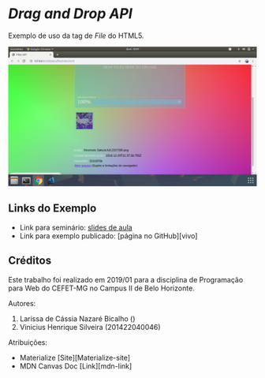 # _Drag and Drop API_

Exemplo de uso da tag de _File_ do HTML5.

![](images/screenshot.png)


## Links do Exemplo

- Link para seminário: [slides de aula][slides]
- Link para exemplo publicado: [página no GitHub][vivo]

## Créditos

Este trabalho foi realizado em 2019/01 para a disciplina de Programação para Web do CEFET-MG no Campus II de Belo Horizonte.

Autores:

1. Larissa de Cássia Nazaré Bicalho ()
2. Vinicius Henrique Silveira (201422040046)

Atribuições:

- Materialize [Site][Materialize-site]
- MDN Canvas Doc [Link][mdn-link]

[slides]: 
[vivo]: